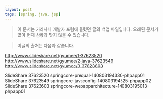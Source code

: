 ```yaml
---
layout: post
tags: [spring, java, jsp]
---
```


> 이 문서는 가리사니 개발자 포럼에 올렸던 글의 백업 파일입니다.
오래된 문서가 많아 현재 상황과 맞지 않을 수 있습니다.



> 이글의 출처는 다음과 같습니다.
>
http://www.slideshare.net/gyumee/1-37623520
http://www.slideshare.net/gyumee/2-java-37623549
http://www.slideshare.net/gyumee/3-37623603

SlideShare 37623520 springcore-prequal-140803194330-phpapp01
SlideShare 37623549 springcore-javaconfig-140803194525-phpapp02
SlideShare 37623603 springcore-webapparchitecture-140803195013-phpapp01